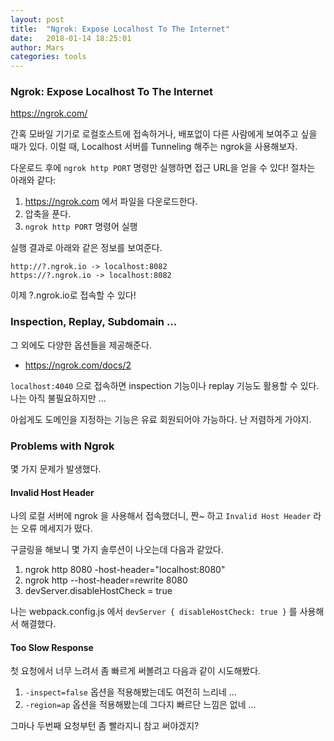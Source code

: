 ```yaml
---
layout: post
title:  "Ngrok: Expose Localhost To The Internet"
date:   2018-01-14 18:25:01
author: Mars
categories: tools
---
```



### Ngrok: Expose Localhost To The Internet
https://ngrok.com/

간혹 모바일 기기로 로컬호스트에 접속하거나, 배포없이 다른 사람에게 보여주고 싶을 때가 있다.
이럴 때, Localhost 서버를 Tunneling 해주는 ngrok을 사용해보자.

다운로드 후에 `ngrok http PORT` 명령만 실행하면 접근 URL을 얻을 수 있다!
절차는 아래와 같다:
1. https://ngrok.com 에서 파일을 다운로드한다.
2. 압축을 푼다.
3. `ngrok http PORT` 명령어 실행

실행 결과로 아래와 같은 정보를 보여준다.
```
http://?.ngrok.io -> localhost:8082
https://?.ngrok.io -> localhost:8082
```
이제 ?.ngrok.io로 접속할 수 있다!


### Inspection, Replay, Subdomain ...
그 외에도 다양한 옵션들을 제공해준다.
* https://ngrok.com/docs/2

`localhost:4040` 으로 접속하면 inspection 기능이나 replay 기능도 활용할 수 있다.
나는 아직 불필요하지만 ...

아쉽게도 도메인을 지정하는 기능은 유료 회원되어야 가능하다.
난 저렴하게 가야지.


### Problems with Ngrok
몇 가지 문제가 발생했다.

#### Invalid Host Header
나의 로컬 서버에 ngrok 을 사용해서 접속했더니, 짠~ 하고 `Invalid Host Header` 라는 오류 메세지가 떴다.

구글링을 해보니 몇 가지 솔루션이 나오는데 다음과 같았다.
1. ngrok http 8080 -host-header="localhost:8080"
2. ngrok http --host-header=rewrite 8080
3. devServer.disableHostCheck = true

나는 webpack.config.js 에서 `devServer { disableHostCheck: true }` 를 사용해서 해결했다.

#### Too Slow Response
첫 요청에서 너무 느려서 좀 빠르게 써볼려고 다음과 같이 시도해봤다.
1. `-inspect=false` 옵션을 적용해봤는데도 여전히 느리네 ...
2. `-region=ap` 옵션을 적용해봤는데 그다지 빠르단 느낌은 없네 ...

그마나 두번째 요청부턴 좀 빨라지니 참고 써야겠지?




